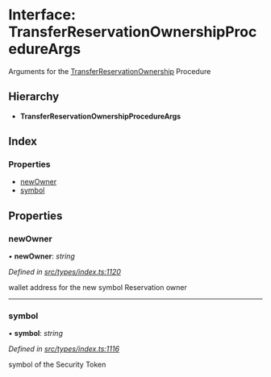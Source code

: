 # Interface: TransferReservationOwnershipProcedureArgs

Arguments for the [TransferReservationOwnership](../enums/_types_index_.proceduretype.md#transferreservationownership) Procedure

## Hierarchy

* **TransferReservationOwnershipProcedureArgs**

## Index

### Properties

* [newOwner](_types_index_.transferreservationownershipprocedureargs.md#newowner)
* [symbol](_types_index_.transferreservationownershipprocedureargs.md#symbol)

## Properties

###  newOwner

• **newOwner**: *string*

*Defined in [src/types/index.ts:1120](https://github.com/PolymathNetwork/polymath-sdk/blob/fb8c7c9/src/types/index.ts#L1120)*

wallet address for the new symbol Reservation owner

___

###  symbol

• **symbol**: *string*

*Defined in [src/types/index.ts:1116](https://github.com/PolymathNetwork/polymath-sdk/blob/fb8c7c9/src/types/index.ts#L1116)*

symbol of the Security Token
